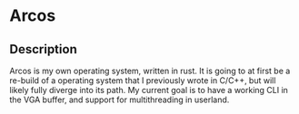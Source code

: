 # Arcos
## Description
Arcos is my own operating system, written in rust. It is going to at first be a re-build of a operating
system that I previously wrote in C/C++, but will likely fully diverge into its path. My current goal
is to have a working CLI in the VGA buffer, and support for multithreading in userland.
